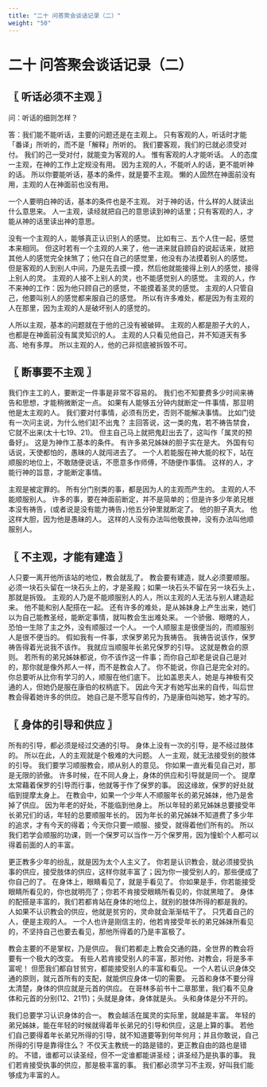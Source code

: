 ```yaml
---
title: "二十 问答聚会谈话记录（二）"
weight: "50"
---
```


# 二十 问答聚会谈话记录（二）


## 〖 听话必须不主观 〗

问：听话的细则怎样？

答：我们能不能听话，主要的问题还是在主观上。
只有客观的人，听话时才能「番译」所听的，而不是「解释」所听的。
我们要客观，我们的已就必须受对付。
我们的己一受对付，就能变为客观的人。
惟有客观的人才能听话。
人的态度一主观，在神的工作上定规没有用。
因为主观的人，不能听人的话，更不能听神的话。
所以你要能听话，基本的条件，就是要不主观。
懒的人固然在神面前没有用，主观的人在神面前也没有用。

一个人要明白神的话，基本的条件也是不主观。
对于神的话，什么样的人就读出什么意思来。
人一主观，读经就把自己的意思读到神的话里；只有客观的人，才能从神的话里读出神的意思。

没有一个主观的人，能够真正认识别人的感觉。
比如有三、五个人住一起，感觉本来相同。
但这时若有一个主观的人来了，他一进来就自顾自的说起话来，就把其他人的感觉完全抹煞了；他只在自己的感觉里，他没有办法摸着别人的感觉。
但是客观的人到别人中间，乃是先去摸一摸，然后他就能接得上别人的感觉，接得上别人的灵。
主观的人接不上别人的灵，也不能感觉别人的感觉。
主观的人，作不来神的工作：因为他只顾自己的感觉，不能摸着圣灵的感觉。
主观的人只管自己，他要叫别人的感觉都来服自己的感觉。
所以有许多难处，都是因为有主观的人在那里，因为主观的人是破坏别人的感觉的。

人所以主观，基本的问题就在于他的己没有被破碎。
主观的人都是胆子大的人，也都是在神面前没有属灵知识的人。
主观的人只看见他自己，并不知道天有多高、地有多厚。
所以主观的人，他的己非彻底被拆毁不可。

## 〖 断事要不主观 〗

我们作主工的人，要断定一件事是非常不容易的。
我们也不知要费多少时间来祷告和思想，才能稍微断定一点。
如果有人能够五分钟内就断定一件事情，那显明他是太主观的人。
我们要对付事情，必须有历史，否则不能解决事情。
比如门徒有一次问主说，为什么他们赶不出鬼？
主回答说，这一类的鬼，若不祷告禁食，它就不出来(太十七19、21)。
但主自己马上就把鬼赶出去了，这叫作「属灵的预备好」。
这是为神作工基本的条件。
有许多弟兄姊妹的胆子实在是大。
外国有句话说，天使都怕的，愚昧的人就闯进去了。
一个人若能服在神大能的权下，站在顺服的地位上，不敢随便说话，不愿意多作师傅，不随便作事情。
这样的人，才能行神的旨意，才能断定事情。

主观是被定罪的。
所有分门别类的事，都是因为人的主观而产生的。
主观的人不能顺服别人。
许多的事，要在神面前断定，并不是简单的；但是许多少年弟兄根本没有祷告，(或者说是没有能力祷告，)他五分钟里就断定了。
他的胆子真大。
他这样大胆，因为他是愚昧的人。
这样的人没有办法叫他敬畏神，没有办法叫他顺服别人。

## 〖 不主观，才能有建造 〗

人只要一离开他所该站的地位，教会就乱了。
教会要有建造，就人必须要顺服。
必须一块石头留在一块石头上的，才是圣殿；如果一块石头不留在另一块石头上，那就是拆毁。
主观的人乃是不能顺服别人的人，所以主观的人无法与别人建造起来。
他不能和别人配搭在一起。
还有许多的难处，是从姊妹身上产生出来，她们以为自己能教圣经，能断定事情，就叫教会生出难处来。
一个骄傲、眼瞎的人，恐怕一生除了主之外，没有顺服过一个人。
一个人顺服主是很便当的，而顺服别人是很不便当的。
假如我有一件事，求保罗弟兄为我祷告。
我祷告说该作，保罗祷告得着光说我不该作。
我就应当顺服年长弟兄保罗的引导。
这就是教会的原则。
若所有的弟兄姊妹都说，你不该作这一件事；而你自己却老是说自己是对的，那你就是像外邦人一样，而不是教会人了。
你不能说，你自己是完全对的。
你总要听从比你有学习的人，顺服在他们底下。
比如盖恩夫人，她是与神极有交通的人，但她仍是服在康伯的权柄底下。
因此今天才有她写出来的自传，叫后世教会得着她许多的供应。
她自己是不愿写自传的，乃是康伯叫她写，她才写的。

## 〖 身体的引导和供应 〗

所有的引导，都必须是经过交通的引导。
身体上没有一次的引导，是不经过肢体的。
所以在此，人的主观就是个极难的大问题。
人一主观，就无法接受别的肢体的引导。
我们要学习顺服教会，顺从别人的意见。
你如果一直光看见自己对，那是无限的骄傲。
许多时候，在不同人身上，身体的供应和引导就是同一个。
提摩太常藉着保罗的引导而行事，他就等于作了保罗的事。
因这缘故，保罗的好处就临到提摩太身上。
在教会中，如果一个少年人不顺服年长的弟兄姊妹，他乃是舍掉了供应。
因为年老的好处，不能临到他身上。
所以年轻的弟兄姊妹总要接受年长弟兄们的话，年轻的总要顺服年长的。
因为年长的弟兄姊妹不知道费了多少年的追求，才有今天的得着；今天你只要一顺服、接受，就得着他们所有的。
所以我们若学会顺服的功课，则一个保罗可以当作一万个保罗用，因为憧蚧个人都可以得着前面的人的丰富。

更正教多少年的纷乱，就是因为太个人主义了。
你若是认识教会，就必须接受执事的供应，接受肢体的供应，这样你就丰富了；因为你一接受别人的，那些便成了你自己的了。
在身体上，眼睛看见了，就是手看见了。
你如果是手，你若能接受眼睛所看见的，你也就明亮了；你若不肯接受眼睛所看见的，你就黑暗了。
身体的配搭是丰富的，我们若都肯站在身体的地位上，就别的肢体所得的都是我的。
人如果不认识教会的供应，他就是贫穷的，灵命就会渐渐枯干了。
只凭着自己的人，便是主观的人。
一个人也许是刚信主的，他若肯接受年长的弟兄姊妹所看见的，不坚持自己也要去看见，那他所得着的乃是丰富极了。

教会主要的不是掌权，乃是供应。
我们若都走上教会交通的路，全世界的教会将要有一个极大的改变。
有些人若肯接受别人的丰富，那对他、对教会，将是多丰富呢！
但愿我们都自甘贫穷，都能接受别人的丰富和看见。
一个人若认识身体交通的原则，就元首所有的支配，就能供应身体一切的需要。
元首和身体不要分得太清楚，身体的供应就是元首的供应。
在哥林多前书十二章那里，我们看不见身体和元首的分别(12、21节)；头就是身体，身体就是头。
头和身体是分不开的。

我们总要学习认识身体的合一。
教会越活在属灵的实际里，就越是丰富。
年轻的弟兄姊妹，能在年轻的时候就得着年长弟兄的引导和供应，这是上算的事。
若他们自己要得着年长弟兄所得的引导，就不知道要等到何年何月；并且你敢说，自己所得的引导是靠得住么？
不仅天主教统一的路是错的，更正教自由的路也是错的。
不错，谁都可以读圣经，但不一定谁都能讲圣经；讲圣经乃是执事的事。
我们若肯接受执事的供应，那是极丰富的事。
我们都必须学习不主观，好叫我们能够成为丰富的人。
